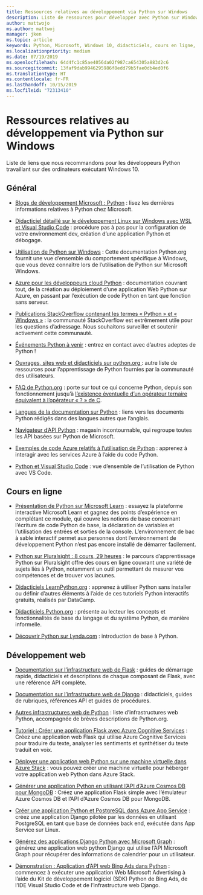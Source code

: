 ```yaml
---
title: Ressources relatives au développement via Python sur Windows
description: Liste de ressources pour développer avec Python sur Windows.
author: mattwojo
ms.author: mattwoj
manager: jken
ms.topic: article
keywords: Python, Microsoft, Windows 10, didacticiels, cours en ligne, blogs, événements
ms.localizationpriority: medium
ms.date: 07/19/2019
ms.openlocfilehash: 64d4fc1c85ae4056da02f987ca654305a883d2c6
ms.sourcegitcommit: 13faf9dab9946295986f8edd79b5fae0db4ed0f6
ms.translationtype: HT
ms.contentlocale: fr-FR
ms.lasthandoff: 10/15/2019
ms.locfileid: "72313410"
---
```

# <a name="resources-for-developing-with-python-on-windows"></a>Ressources relatives au développement via Python sur Windows

Liste de liens que nous recommandons pour les développeurs Python travaillant sur des ordinateurs exécutant Windows 10.

## <a name="general"></a>Général

- [Blogs de développement Microsoft : Python](https://devblogs.microsoft.com/python/) : lisez les dernières informations relatives à Python chez Microsoft.

- [Didacticiel détaillé sur le développement Linux sur Windows avec WSL et Visual Studio Code](https://devblogs.microsoft.com/commandline/an-in-depth-tutorial-on-linux-development-on-windows-with-wsl-and-visual-studio-code/) : procédure pas à pas pour la configuration de votre environnement dev, création d’une application Python et débogage.

- [Utilisation de Python sur Windows](https://docs.python.org/3/using/windows.html) : Cette documentation Python.org fournit une vue d’ensemble du comportement spécifique à Windows, que vous devez connaître lors de l’utilisation de Python sur Microsoft Windows.

- [Azure pour les développeurs cloud Python](https://docs.microsoft.com/azure/python/) : documentation couvrant tout, de la création au déploiement d’une application Web Python sur Azure, en passant par l’exécution de code Python en tant que fonction sans serveur.

- [Publications StackOverflow contenant les termes « Python » et « Windows »](https://stackoverflow.com/questions/4750806/how-do-i-install-pip-on-windows/12476379) : la communauté StackOverflow est extrêmement utile pour les questions d’adressage. Nous souhaitons surveiller et soutenir activement cette communauté.

- [Événements Python à venir](https://www.python.org/events/python-events) : entrez en contact avec d’autres adeptes de Python !

- [Ouvrages, sites web et didacticiels sur python.org ](https://wiki.python.org/moin/BeginnersGuide/Programmers) : autre liste de ressources pour l’apprentissage de Python fournies par la communauté des utilisateurs.

- [FAQ de Python.org](https://docs.python.org/3/faq/) : porte sur tout ce qui concerne Python, depuis son fonctionnement jusqu’à [l’existence éventuelle d’un opérateur ternaire équivalent à l’opérateur « ? » de C](https://docs.python.org/3/faq/programming.html#is-there-an-equivalent-of-c-s-ternary-operator).

- [Langues de la documentation sur Python](https://wiki.python.org/moin/Languages) : liens vers les documents Python rédigés dans des langues autres que l’anglais.

- [Navigateur d’API Python](https://docs.microsoft.com/python/api/?view=azure-python) : magasin incontournable, qui regroupe toutes les API basées sur Python de Microsoft.

- [Exemples de code Azure relatifs à l’utilisation de Python](https://azure.microsoft.com/en-us/resources/samples/?platform=python&sort=0) : apprenez à interagir avec les services Azure à l’aide du code Python.

- [Python et Visual Studio Code](https://code.visualstudio.com/docs/languages/python) : vue d’ensemble de l’utilisation de Python avec VS Code.

## <a name="online-courses"></a>Cours en ligne

- [Présentation de Python sur Microsoft Learn](https://docs.microsoft.com/en-us/learn/modules/intro-to-python/) : essayez la plateforme interactive Microsoft Learn et gagnez des points d’expérience en complétant ce module, qui couvre les notions de base concernant l’écriture de code Python de base, la déclaration de variables et l’utilisation des entrées et sorties de la console. L’environnement de bac à sable interactif permet aux personnes dont l’environnement de développement Python n’est pas encore installé de démarrer facilement.

- [Python sur Pluralsight : 8 cours, 29 heures](https://app.pluralsight.com/paths/skills/python) : le parcours d’apprentissage Python sur Pluralsight offre des cours en ligne couvrant une variété de sujets liés à Python, notamment un outil permettant de mesurer vos compétences et de trouver vos lacunes.

- [Didacticiels LearnPython.org](https://www.learnpython.org/) : apprenez à utiliser Python sans installer ou définir d’autres éléments à l’aide de ces tutoriels Python interactifs gratuits, réalisés par DataCamp.

- [Didacticiels Python.org](https://docs.python.org/3/tutorial/index.html) : présente au lecteur les concepts et fonctionnalités de base du langage et du système Python, de manière informelle.

- [Découvrir Python sur Lynda.com](https://www.lynda.com/Python-tutorials/Learning-Python/661773-2.html) : introduction de base à Python.

## <a name="web-development"></a>Développement web

- [Documentation sur l’infrastructure web de Flask](https://flask.palletsprojects.com/en/1.1.x/) : guides de démarrage rapide, didacticiels et descriptions de chaque composant de Flask, avec une référence API complète.

- [Documentation sur l’infrastructure web de Django](https://docs.djangoproject.com/en/2.2/) : didacticiels, guides de rubriques, références API et guides de procédures.

- [Autres infrastructures web de Python](https://wiki.python.org/moin/WebFrameworks) : liste d’infrastructures web Python, accompagnée de brèves descriptions de Python.org.

- [Tutoriel : Créer une application Flask avec Azure Cognitive Services](https://docs.microsoft.com/azure/cognitive-services/translator/tutorial-build-flask-app-translation-synthesis) : Créez une application web Flask qui utilise Azure Cognitive Services pour traduire du texte, analyser les sentiments et synthétiser du texte traduit en voix.

- [Déployer une application web Python sur une machine virtuelle dans Azure Stack](https://docs.microsoft.com/azure-stack/user/azure-stack-dev-start-howto-vm-python) : vous pouvez créer une machine virtuelle pour héberger votre application web Python dans Azure Stack.

- [Générer une application Python en utilisant l’API d’Azure Cosmos DB pour MongoDB](https://docs.microsoft.com/azure/cosmos-db/create-mongodb-flask) : Créez une application Flask simple avec l’émulateur Azure Cosmos DB et l’API d’Azure Cosmos DB pour MongoDB.

- [Créer une application Python et PostgreSQL dans Azure App Service](https://docs.microsoft.com/azure/app-service/containers/tutorial-python-postgresql-app) : créez une application Django pilotée par les données en utilisant PostgreSQL en tant que base de données back end, exécutée dans App Service sur Linux.

- [Générez des applications Django Python avec Microsoft Graph](https://docs.microsoft.com/graph/tutorials/python) : générez une application web python Django qui utilise l’API Microsoft Graph pour récupérer des informations de calendrier pour un utilisateur.

- [Démonstration : Application d’API web Bing Ads dans Python](https://docs.microsoft.com/advertising/guides/walkthrough-web-application-python?view=bingads-13) : commencez à exécuter une application Web Microsoft Advertising à l’aide du Kit de développement logiciel (SDK) Python de Bing Ads, de l’IDE Visual Studio Code et de l’infrastructure web Django.
